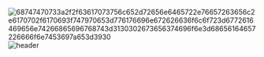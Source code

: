 ![68747470733a2f2f63617073756c652d72656e6465722e76657263656c2e6170702f6170693f747970653d776176696e672626636f6c6f723d6772616469656e74266865696768743d3130302673656374696f6e3d68656164657226666f6e7453697a653d3930](https://user-images.githubusercontent.com/92914205/158629808-c1858ac2-c9ca-40de-af15-814a9175afe8.svg)
![header](https://capsule-render.vercel.app/api?type=soft&color=0EA800&height=100&section=header&text=💁🏻‍♂️Yongsun%20Kim&fontSize=71&fontColor=F2F0F5)
<!--
**seankim1111/seankim1111** is a ✨ _special_ ✨ repository because its `README.md` (this file) appears on your GitHub profile.

Here are some ideas to get you started:

- 🔭 I’m currently working on ...
- 🌱 I’m currently learning ...
- 👯 I’m looking to collaborate on ...
- 🤔 I’m looking for help with ...
- 💬 Ask me about ...
- 📫 How to reach me: ...
- 😄 Pronouns: ...
- ⚡ Fun fact: ...
-->
